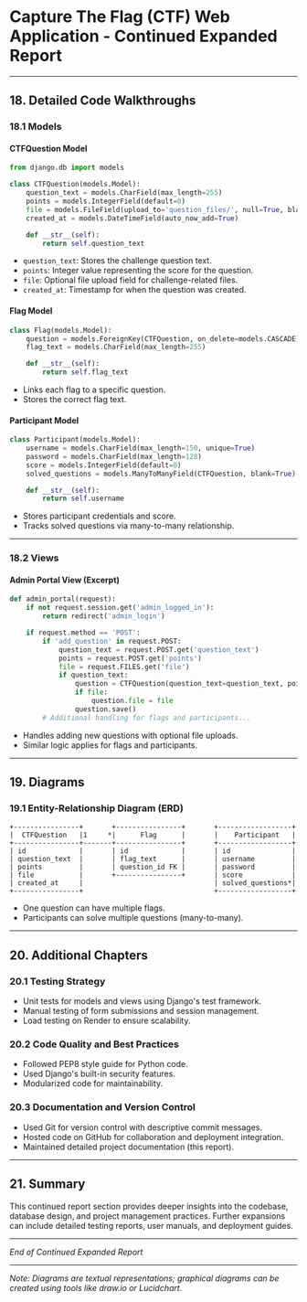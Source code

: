 # Capture The Flag (CTF) Web Application - Continued Expanded Report

---

## 18. Detailed Code Walkthroughs

### 18.1 Models

#### CTFQuestion Model

```python
from django.db import models

class CTFQuestion(models.Model):
    question_text = models.CharField(max_length=255)
    points = models.IntegerField(default=0)
    file = models.FileField(upload_to='question_files/', null=True, blank=True)
    created_at = models.DateTimeField(auto_now_add=True)

    def __str__(self):
        return self.question_text
```

- `question_text`: Stores the challenge question text.  
- `points`: Integer value representing the score for the question.  
- `file`: Optional file upload field for challenge-related files.  
- `created_at`: Timestamp for when the question was created.

#### Flag Model

```python
class Flag(models.Model):
    question = models.ForeignKey(CTFQuestion, on_delete=models.CASCADE)
    flag_text = models.CharField(max_length=255)

    def __str__(self):
        return self.flag_text
```

- Links each flag to a specific question.  
- Stores the correct flag text.

#### Participant Model

```python
class Participant(models.Model):
    username = models.CharField(max_length=150, unique=True)
    password = models.CharField(max_length=128)
    score = models.IntegerField(default=0)
    solved_questions = models.ManyToManyField(CTFQuestion, blank=True)

    def __str__(self):
        return self.username
```

- Stores participant credentials and score.  
- Tracks solved questions via many-to-many relationship.

---

### 18.2 Views

#### Admin Portal View (Excerpt)

```python
def admin_portal(request):
    if not request.session.get('admin_logged_in'):
        return redirect('admin_login')

    if request.method == 'POST':
        if 'add_question' in request.POST:
            question_text = request.POST.get('question_text')
            points = request.POST.get('points')
            file = request.FILES.get('file')
            if question_text:
                question = CTFQuestion(question_text=question_text, points=int(points) if points else 0)
                if file:
                    question.file = file
                question.save()
        # Additional handling for flags and participants...
```

- Handles adding new questions with optional file uploads.  
- Similar logic applies for flags and participants.

---

## 19. Diagrams

### 19.1 Entity-Relationship Diagram (ERD)

```
+----------------+       +----------------+       +------------------+
|  CTFQuestion   |1     *|      Flag      |       |    Participant   |
+----------------+-------+----------------+       +------------------+
| id             |       | id             |       | id               |
| question_text  |       | flag_text      |       | username         |
| points         |       | question_id FK |       | password         |
| file           |       +----------------+       | score            |
| created_at     |                                | solved_questions*|
+----------------+                                +------------------+
```

- One question can have multiple flags.  
- Participants can solve multiple questions (many-to-many).

---

## 20. Additional Chapters

### 20.1 Testing Strategy

- Unit tests for models and views using Django's test framework.  
- Manual testing of form submissions and session management.  
- Load testing on Render to ensure scalability.

### 20.2 Code Quality and Best Practices

- Followed PEP8 style guide for Python code.  
- Used Django's built-in security features.  
- Modularized code for maintainability.

### 20.3 Documentation and Version Control

- Used Git for version control with descriptive commit messages.  
- Hosted code on GitHub for collaboration and deployment integration.  
- Maintained detailed project documentation (this report).

---

## 21. Summary

This continued report section provides deeper insights into the codebase, database design, and project management practices. Further expansions can include detailed testing reports, user manuals, and deployment guides.

---

*End of Continued Expanded Report*

---

*Note: Diagrams are textual representations; graphical diagrams can be created using tools like draw.io or Lucidchart.*
